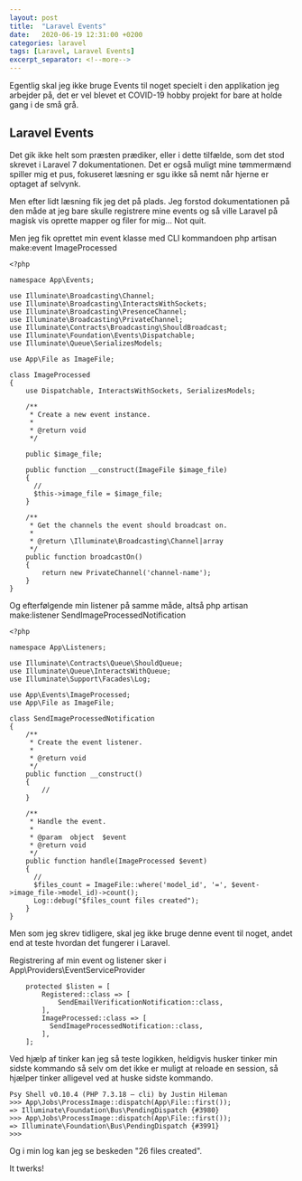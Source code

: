 ```yaml
---
layout: post
title:  "Laravel Events"
date:   2020-06-19 12:31:00 +0200
categories: laravel
tags: [Laravel, Laravel Events]
excerpt_separator: <!--more-->
---
```

Egentlig skal jeg ikke bruge Events til noget specielt i den applikation jeg arbejder på, det er vel blevet et COVID-19 hobby projekt for bare at holde gang i de små grå.
<!--more-->
## Laravel Events
Det gik ikke helt som præsten prædiker, eller i dette tilfælde, som det stod skrevet i Laravel 7 dokumentationen. Det er også muligt mine tømmermænd spiller mig et pus, fokuseret læsning er sgu ikke så nemt når hjerne er optaget af selvynk.

Men efter lidt læsning fik jeg det på plads. Jeg forstod dokumentationen på den måde at jeg bare skulle registrere mine events og så ville Laravel på magisk vis oprette mapper og filer for mig... Not quit.

Men jeg fik oprettet min event klasse med CLI kommandoen php artisan make:event ImageProcessed
```
<?php

namespace App\Events;

use Illuminate\Broadcasting\Channel;
use Illuminate\Broadcasting\InteractsWithSockets;
use Illuminate\Broadcasting\PresenceChannel;
use Illuminate\Broadcasting\PrivateChannel;
use Illuminate\Contracts\Broadcasting\ShouldBroadcast;
use Illuminate\Foundation\Events\Dispatchable;
use Illuminate\Queue\SerializesModels;

use App\File as ImageFile;

class ImageProcessed
{
    use Dispatchable, InteractsWithSockets, SerializesModels;

    /**
     * Create a new event instance.
     *
     * @return void
     */

    public $image_file;

    public function __construct(ImageFile $image_file)
    {
      //
      $this->image_file = $image_file;
    }

    /**
     * Get the channels the event should broadcast on.
     *
     * @return \Illuminate\Broadcasting\Channel|array
     */
    public function broadcastOn()
    {
        return new PrivateChannel('channel-name');
    }
}
```
Og efterfølgende min listener på samme måde, altså php artisan make:listener SendImageProcessedNotification
```
<?php

namespace App\Listeners;

use Illuminate\Contracts\Queue\ShouldQueue;
use Illuminate\Queue\InteractsWithQueue;
use Illuminate\Support\Facades\Log;

use App\Events\ImageProcessed;
use App\File as ImageFile;

class SendImageProcessedNotification
{
    /**
     * Create the event listener.
     *
     * @return void
     */
    public function __construct()
    {
        //
    }

    /**
     * Handle the event.
     *
     * @param  object  $event
     * @return void
     */
    public function handle(ImageProcessed $event)
    {
      //
      $files_count = ImageFile::where('model_id', '=', $event->image_file->model_id)->count();
      Log::debug("$files_count files created");
    }
}
```
Men som jeg skrev tidligere, skal jeg ikke bruge denne event til noget, andet end at teste hvordan det fungerer i Laravel.

Registrering af min event og listener sker i App\Providers\EventServiceProvider
```
    protected $listen = [
        Registered::class => [
            SendEmailVerificationNotification::class,
        ],
        ImageProcessed::class => [
          SendImageProcessedNotification::class,
        ],
    ];
```
Ved hjælp af tinker kan jeg så teste logikken, heldigvis husker tinker min sidste kommando så selv om det ikke er muligt at reloade en session, så hjælper tinker alligevel ved at huske sidste kommando.
```
Psy Shell v0.10.4 (PHP 7.3.18 — cli) by Justin Hileman
>>> App\Jobs\ProcessImage::dispatch(App\File::first());
=> Illuminate\Foundation\Bus\PendingDispatch {#3980}
>>> App\Jobs\ProcessImage::dispatch(App\File::first());
=> Illuminate\Foundation\Bus\PendingDispatch {#3991}
>>>
```
Og i min log kan jeg se beskeden "26 files created".

It twerks!